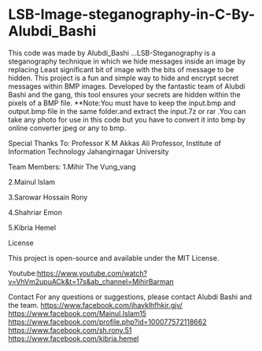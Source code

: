 # LSB-Image-steganography-in-C-By-Alubdi_Bashi
‍This code was made by Alubdi_Bashi ...LSB-Steganography is a steganography technique in which we hide messages inside an image by replacing Least significant bit of image with the bits of message to be hidden.
This project is a fun and simple way to hide and encrypt secret messages within BMP images. Developed by the fantastic team of Alubdi Bashi and the gang, this tool ensures your secrets are hidden within the pixels of a BMP file.
**Note:You must have to keep the input.bmp and output.bmp file in the same folder.and extract the input.7z or rar .You can take any photo for use in this code but you have to convert it into bmp by online converter jpeg or any to bmp.

Special Thanks To:
Professor K M Akkas Ali
Professor, Institute of Information Technology
Jahangirnagar University

Team Members:
1.Mihir The Vung_vang

2.Mainul Islam

3.Sarowar Hossain Rony

4.Shahriar Emon

5.Kibria Hemel

License

This project is open-source and available under the MIT License.

Youtube:https://www.youtube.com/watch?v=VhVm2upuACk&t=17s&ab_channel=MihirBarman

Contact
For any questions or suggestions, please contact Alubdi Bashi and the team.
https://www.facebook.com/jhavklhfhkir.gjv/
https://www.facebook.com/Mainul.Islam15
https://www.facebook.com/profile.php?id=100077572118662
https://www.facebook.com/sh.rony.51
https://www.facebook.com/kibria.hemel
